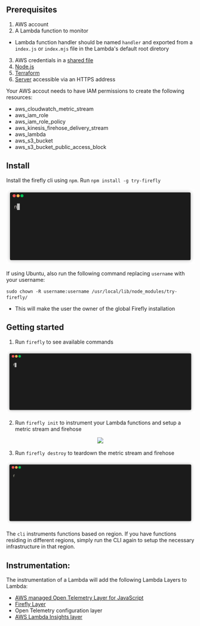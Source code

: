 ## Prerequisites

1. AWS account
2. A Lambda function to monitor

- Lambda function handler should be named `handler` and exported from a `index.js` or `index.mjs` file in the Lambda's default root diretory

3. AWS credentials in a [shared file](https://docs.aws.amazon.com/sdk-for-javascript/v2/developer-guide/loading-node-credentials-shared.html)
4. [Node.js](https://nodejs.org/en/download/)
5. [Terraform](https://developer.hashicorp.com/terraform/tutorials/aws-get-started/install-cli)
6. [Server](https://github.com/try-firefly/firefly-pipeline) accessible via an HTTPS address

Your AWS accout needs to have IAM permissions to create the following resources:

- aws_cloudwatch_metric_stream
- aws_iam_role
- aws_iam_role_policy
- aws_kinesis_firehose_delivery_stream
- aws_lambda
- aws_s3_bucket
- aws_s3_bucket_public_access_block

## Install

Install the firefly cli using `npm`. Run `npm install -g try-firefly`

<p align="center"><img src="docs/assets/install.gif"></p>

If using Ubuntu, also run the following command replacing `username` with your username:

```
sudo chown -R username:username /usr/local/lib/node_modules/try-firefly/
```

- This will make the user the owner of the global Firefly installation

## Getting started

1. Run `firefly` to see available commands

<p align="center"><img src="docs/assets/usage.gif"></p>

2. Run `firefly init` to instrument your Lambda functions and setup a metric stream and firehose

<p align="center"><img src="docs/assets/init.gif"></p>

3. Run `firefly destroy` to teardown the metric stream and firehose

<p align="center"><img src="docs/assets/destroy.gif"></p>

The `cli` instruments functions based on region. If you have functions residing in different regions, simply run the CLI again to setup the necessary infrastructure in that region.

## Instrumentation:

The instrumentation of a Lambda will add the following Lambda Layers to Lambda:

- [AWS managed Open Telemetry Layer for JavaScript](https://aws-otel.github.io/docs/getting-started/lambda/lambda-js)
- [Firefly Layer](firefly-lambda-layer/README.md)
- Open Telemetry configuration layer
- [AWS Lambda Insights layer](https://docs.aws.amazon.com/AmazonCloudWatch/latest/monitoring/Lambda-Insights.html)
